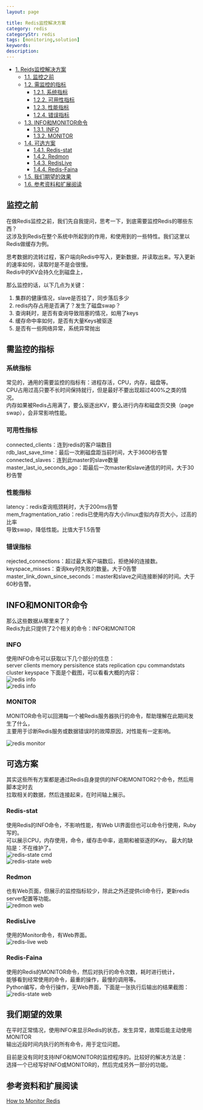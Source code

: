 ```yaml
---
layout: page

title: Redis监控解决方案
category: redis
categoryStr: redis
tags: [monitoring,solution]
keywords: 
description: 
---
```


<div id="table-of-contents">
<div id="text-table-of-contents">
<ul>
<li><a href="#sec-1">1. Reids监控解决方案</a>
<ul>
<li><a href="#sec-1-1">1.1. 监控之前</a></li>
<li><a href="#sec-1-2">1.2. 需监控的指标</a>
<ul>
<li><a href="#sec-1-2-1">1.2.1. 系统指标</a></li>
<li><a href="#sec-1-2-2">1.2.2. 可用性指标</a></li>
<li><a href="#sec-1-2-3">1.2.3. 性能指标</a></li>
<li><a href="#sec-1-2-4">1.2.4. 错误指标</a></li>
</ul>
</li>
<li><a href="#sec-1-3">1.3. INFO和MONITOR命令</a>
<ul>
<li><a href="#sec-1-3-1">1.3.1. INFO</a></li>
<li><a href="#sec-1-3-2">1.3.2. MONITOR</a></li>
</ul>
</li>
<li><a href="#sec-1-4">1.4. 可选方案</a>
<ul>
<li><a href="#sec-1-4-1">1.4.1. Redis-stat</a></li>
<li><a href="#sec-1-4-2">1.4.2. Redmon</a></li>
<li><a href="#sec-1-4-3">1.4.3. RedisLive</a></li>
<li><a href="#sec-1-4-4">1.4.4. Redis-Faina</a></li>
</ul>
</li>
<li><a href="#sec-1-5">1.5. 我们期望的效果</a></li>
<li><a href="#sec-1-6">1.6. 参考资料和扩展阅读</a></li>
</ul>
</li>
</ul>
</div>
</div>

## 监控之前<a id="sec-1-1" name="sec-1-1"></a>

在做Redis监控之前，我们先自我提问，思考一下，到底需要监控Redis的哪些东西？  
这涉及到Redis在整个系统中所起到的作用，和使用到的一些特性。我们这里以Redis做缓存为例。  

思考数据的流转过程，客户端向Redis中写入，更新数据，并读取出来。写入更新的速率如何，读取时是不是会很慢。  
Redis中的KV会持久化到磁盘上，  

那么监控的话，以下几点为关键：  
1.  集群的健康情况，slave是否挂了，同步落后多少
2.  redis内存占用是否满了？发生了磁盘swap？
3.  查询耗时，是否有查询导致阻塞的情况，如用了keys
4.  缓存命中率如何，是否有大量Keys被驱逐
5.  是否有一些网络异常，系统异常抛出

## 需监控的指标<a id="sec-1-2" name="sec-1-2"></a>

### 系统指标<a id="sec-1-2-1" name="sec-1-2-1"></a>

常见的，通用的需要监控的指标有：进程存活，CPU，内存，磁盘等。  
CPU占用过高只要不长时间保持就行，但是最好不要出现超过400%之类的情况。  
内存如果被Redis占用满了，要么驱逐出KV，要么进行内存和磁盘页交换（page swap），会非常影响性能。  

### 可用性指标<a id="sec-1-2-2" name="sec-1-2-2"></a>

connected_clients：连到redis的客户端数目  
rdb_last_save_time：最后一次刷磁盘距当前时间，大于3600秒告警  
connected_slaves：连到此master的slave数量  
master_last_io_seconds_ago：距最后一次master和slave通信的时间，大于30秒告警  

### 性能指标<a id="sec-1-2-3" name="sec-1-2-3"></a>

latency：redis查询瓶颈耗时，大于200ms告警  
mem_fragmentation_ratio：redis已使用内存大小/linux虚拟内存页大小，过高的比率  
导致swap，降低性能。比值大于1.5告警  

### 错误指标<a id="sec-1-2-4" name="sec-1-2-4"></a>

rejected_connections：超过最大客户端数后，拒绝掉的连接数。  
keyspace_misses：查询key时失败的数量。大于0告警  
master_link_down_since_seconds：master和slave之间连接断掉的时间。大于60秒告警。  

## INFO和MONITOR命令<a id="sec-1-3" name="sec-1-3"></a>

那么这些数据从哪里来了？  
Redis为此只提供了2个相关的命令：INFO和MONITOR  

### INFO<a id="sec-1-3-1" name="sec-1-3-1"></a>

使用INFO命令可以获取以下几个部分的信息：  
server
clients
memory
persisitence
stats
replication
cpu
commandstats
cluster
keyspace
下面是个截图，可以看看大概的内容：  
![redis info](/img/life/2018-04-23-Redis-Monitoring-Solutions-info1.png)    
![redis info](/img/life/2018-04-23-Redis-Monitoring-Solutions-info2.png)    

### MONITOR<a id="sec-1-3-2" name="sec-1-3-2"></a>

MONITOR命令可以回溯每一个被Redis服务器执行的命令，帮助理解在此期间发生了什么，   
主要用于诊断Redis服务或数据错误时的故障原因，对性能有一定影响。  

![redis monitor](/img/life/2018-04-23-Redis-Monitoring-Solutions-monitor.png)  
## 可选方案<a id="sec-1-4" name="sec-1-4"></a>

其实这些所有方案都是通过Redis自身提供的INFO和MONITOR2个命令，然后用脚本定时去  
拉取相关的数据，然后连接起来，在时间轴上展示。 

### Redis-stat<a id="sec-1-4-1" name="sec-1-4-1"></a>

使用Redis的INFO命令，不影响性能，有Web UI界面但也可以命令行使用，Ruby写的。  
可以展示CPU，内存使用，命令，缓存击中率，逾期和被驱逐的Key。
最大的缺陷是：不在维护了。  
![redis-state cmd](/img/life/2018-04-23-Redis-Monitoring-Solutions-state-cmd.png)  
![redis-state web](/img/life/2018-04-23-Redis-Monitoring-Solutions-state-web.png)  
### Redmon<a id="sec-1-4-2" name="sec-1-4-2"></a>

也有Web页面，但展示的监控指标较少，除此之外还提供cli命令行，更新redis server配置等功能。  
![redmon web](/img/life/2018-04-23-Redis-Monitoring-Solutions-redmon.png)
### RedisLive<a id="sec-1-4-3" name="sec-1-4-3"></a>

使用的Monitor命令，有Web界面。  
![redis-live web](/img/life/2018-04-23-Redis-Monitoring-Solutions-live.png)
### Redis-Faina<a id="sec-1-4-4" name="sec-1-4-4"></a>

使用的Redis的MONITOR命令，然后对执行的命令次数，耗时进行统计，    
能够看到经常使用的命令，最重的操作，最慢的调用等。    
Python编写，命令行操作，无Web界面，下面是一张执行后输出的结果截图：    
![redis-state web](/img/life/2018-04-23-Redis-Monitoring-Solutions-fiana.png)  

## 我们期望的效果<a id="sec-1-5" name="sec-1-5"></a>

在平时正常情况，使用INFO来显示Redis的状态，发生异常，故障后能主动使用MONITOR  
输出近段时间内执行的所有命令，用于定位问题。  

目前是没有同时支持INFO和MONITOR的监控程序的。比较好的解决方法是：  
选择一个已经写好INFO或MONITOR的，然后完成另外一部分的功能。   

## 参考资料和扩展阅读<a id="sec-1-6" name="sec-1-6"></a>

[How to Monitor Redis](https://blog.serverdensity.com/monitor-redis/)  
